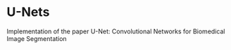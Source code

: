 # U-Nets
Implementation of the paper U-Net: Convolutional Networks for Biomedical Image Segmentation

